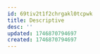 ```yaml
---
id: 69tiv2t1f2chrgakl0tcpwk
title: Descriptive
desc: ''
updated: 1746870794697
created: 1746870794697
---
```

